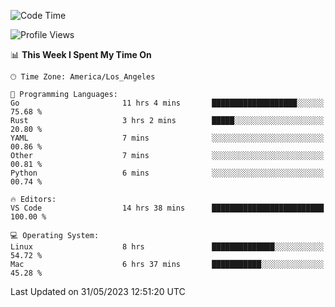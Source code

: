 <!--START_SECTION:waka-->
![Code Time](http://img.shields.io/badge/Code%20Time-382%20hrs%2020%20mins-blue)

![Profile Views](http://img.shields.io/badge/Profile%20Views-0-blue)

📊 **This Week I Spent My Time On** 

```text
🕑︎ Time Zone: America/Los_Angeles

💬 Programming Languages: 
Go                       11 hrs 4 mins       ███████████████████░░░░░░   75.68 % 
Rust                     3 hrs 2 mins        █████░░░░░░░░░░░░░░░░░░░░   20.80 % 
YAML                     7 mins              ░░░░░░░░░░░░░░░░░░░░░░░░░   00.86 % 
Other                    7 mins              ░░░░░░░░░░░░░░░░░░░░░░░░░   00.81 % 
Python                   6 mins              ░░░░░░░░░░░░░░░░░░░░░░░░░   00.74 % 

🔥 Editors: 
VS Code                  14 hrs 38 mins      █████████████████████████   100.00 % 

💻 Operating System: 
Linux                    8 hrs               ██████████████░░░░░░░░░░░   54.72 % 
Mac                      6 hrs 37 mins       ███████████░░░░░░░░░░░░░░   45.28 % 
```


 Last Updated on 31/05/2023 12:51:20 UTC
<!--END_SECTION:waka-->
